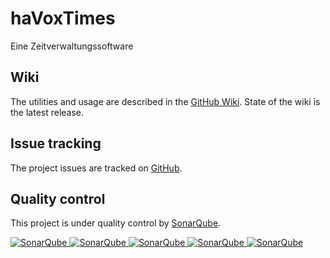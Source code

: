 # haVoxTimes
Eine Zeitverwaltungssoftware

## Wiki
The utilities and usage are described in the [GitHub Wiki](https://github.com/Gentleman1983/haVoxTimes/wiki). State of the wiki is the latest release.

## Issue tracking
The project issues are tracked on [GitHub](https://github.com/Gentleman1983/haVoxTimes/issues).

## Quality control
This project is under quality control by [SonarQube](https://www.sonarqube.org).

[![SonarQube](https://sonarcloud.io/api/project_badges/measure?project=net.havox.times%3AhaVoxTimes&metric=alert_status "The current SonarQube analysis status")
![SonarQube](https://sonarcloud.io/api/project_badges/measure?project=net.havox.times%3AhaVoxTimes&metric=coverage "The current coverage")
![SonarQube](https://sonarcloud.io/api/project_badges/measure?project=net.havox.times%3AhaVoxTimes&metric=bugs "The current number of SonarQube bugs")
![SonarQube](https://sonarcloud.io/api/project_badges/measure?project=net.havox.times%3AhaVoxTimes&metric=vulnerabilities "The current number of SonarQube vulnerabilities")
![SonarQube](https://sonarcloud.io/api/project_badges/measure?project=net.havox.times%3AhaVoxTimes&metric=code_smells "The current number of SonarQube code smells")](https://sonarcloud.io/dashboard?id=net.havox.times%3AhaVoxTimes)
